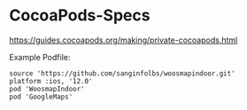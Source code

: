 # CocoaPods-Specs

https://guides.cocoapods.org/making/private-cocoapods.html


Example Podfile:

	source 'https://github.com/sanginfolbs/woosmapindoor.git'
	platform :ios, '12.0'
	pod 'WoosmapIndoor'
	pod 'GoogleMaps'
